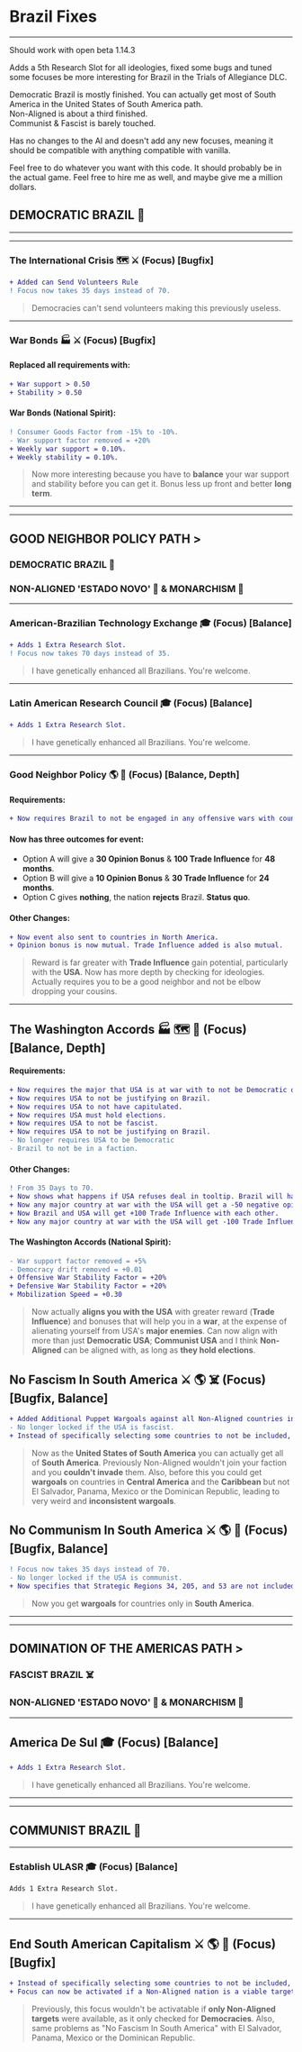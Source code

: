 # Brazil Fixes
_______
Should work with open beta 1.14.3

Adds a 5th Research Slot for all ideologies, fixed some bugs and tuned some focuses be more interesting for Brazil in the Trials of Allegiance DLC. <br>
  
Democratic Brazil is mostly finished. You can actually get most of South America in the United States of South America path. <br>
Non-Aligned is about a third finished. <br>
Communist & Fascist is barely touched. <br>

Has no changes to the AI and doesn't add any new focuses, meaning it should be compatible with anything compatible with vanilla. <br>

Feel free to do whatever you want with this code. It should probably be in the actual game. Feel free to hire me as well, and maybe give me a million dollars. <br>

## DEMOCRATIC BRAZIL 🗽
_______
_______
### The International Crisis 🗺️ ⚔️ (Focus) [Bugfix]
```diff
+ Added can Send Volunteers Rule
! Focus now takes 35 days instead of 70. 
```
>Democracies can't send volunteers making this previously useless. <br>
---
### War Bonds 🏭 ⚔️ (Focus) [Bugfix]
#### Replaced all requirements with:
``` diff
+ War support > 0.50
+ Stability > 0.50
```
#### War Bonds (National Spirit):
``` diff
! Consumer Goods Factor from -15% to -10%.
- War support factor removed = +20%
+ Weekly war support = 0.10%.
+ Weekly stability = 0.10%.
```
>Now more interesting because you have to **balance** your war support and stability before you can get it. 
>Bonus less up front and better **long term**.
_______
_______
## GOOD NEIGHBOR POLICY PATH >
### DEMOCRATIC BRAZIL 🗽
### NON-ALIGNED 'ESTADO NOVO' 🎩 & MONARCHISM 👑
****
### American-Brazilian Technology Exchange 🎓 (Focus) [Balance]
```diff
+ Adds 1 Extra Research Slot.
! Focus now takes 70 days instead of 35.
```
>I have genetically enhanced all Brazilians. You're welcome.
---
### Latin American Research Council 🎓 (Focus) [Balance]
```diff
+ Adds 1 Extra Research Slot.
```
>I have genetically enhanced all Brazilians. You're welcome.
---
### Good Neighbor Policy 🌎 💱 (Focus) [Balance, Depth]
#### Requirements:
``` diff
+ Now requires Brazil to not be engaged in any offensive wars with countries in North America, South America, or the Caribbean.
```
#### Now has three outcomes for event:

* Option A will give a **30 Opinion Bonus** & **100 Trade Influence** for **48 months**.
* Option B will give a **10 Opinion Bonus** & **30 Trade Influence** for **24 months**.
* Option C gives **nothing**, the nation **rejects** Brazil. **Status quo**.

#### Other Changes:
``` diff
+ Now event also sent to countries in North America.
+ Opinion bonus is now mutual. Trade Influence added is also mutual.
```
>Reward is far greater with **Trade Influence** gain potential, particularly with the **USA**.
>Now has more depth by checking for ideologies. Actually requires you to be a good neighbor and not be elbow dropping your cousins.
_______
## The Washington Accords 🏭 🗺️ 💱 (Focus) [Balance, Depth]
#### Requirements:
``` diff
+ Now requires the major that USA is at war with to not be Democratic or a nation that holds elections.
+ Now requires USA to not be justifying on Brazil.
+ Now requires USA to not have capitulated.
+ Now requires USA must hold elections.
+ Now requires USA to not be fascist.
+ Now requires USA to not be justifying on Brazil.
- No longer requires USA to be Democratic
- Brazil to not be in a faction.
```
#### Other Changes:
```diff
! From 35 Days to 70.
+ Now shows what happens if USA refuses deal in tooltip. Brazil will have -50 opinion of USA.
+ Now any major country at war with the USA will get a -50 negative opinion of Brazil.
+ Now Brazil and USA will get +100 Trade Influence with each other.
+ Now any major country at war with the USA will get -100 Trade Influence with Brazil.
```
#### The Washington Accords (National Spirit):
``` diff
- War support factor removed = +5%
- Democracy drift removed = +0.01
+ Offensive War Stability Factor = +20%
+ Defensive War Stability Factor = +20%
+ Mobilization Speed = +0.30
```
> Now actually **aligns you with the USA** with greater reward (**Trade Influence**) and bonuses that will help you in a **war**, at the expense of alienating yourself from USA's **major enemies**. Can now align with more than just **Democratic USA**; **Communist USA** and I think **Non-Aligned** can be aligned with, as long as **they hold elections**.

## No Fascism In South America ⚔️ 🌎 ☠️ (Focus) [Bugfix, Balance]
```diff
+ Added Additional Puppet Wargoals against all Non-Aligned countries in South America.
- No longer locked if the USA is fascist.
+ Instead of specifically selecting some countries to not be included, now specifies that Strategic Regions 34 (Central America), 205 (Yucatan Peninsula), and 53 (Caribbean Sea) are not included.
```
>Now as the **United States of South America** you can actually get all of **South America**. Previously Non-Aligned wouldn't join your faction and you **couldn't invade** them.
>Also, before this you could get **wargoals** on countries in **Central America** and the **Caribbean** but not El Salvador, Panama, Mexico or the Dominican Republic, leading to very weird and **inconsistent wargoals**.
## No Communism In South America ⚔️ 🌎 🌹 (Focus) [Bugfix, Balance]
``` diff
! Focus now takes 35 days instead of 70.
- No longer locked if the USA is communist.
+ Now specifies that Strategic Regions 34, 205, and 53 are not included.
```
>Now you get **wargoals** for countries only in **South America**.
_______
_______
## DOMINATION OF THE AMERICAS PATH >
### FASCIST BRAZIL ☠️
### NON-ALIGNED 'ESTADO NOVO' 🎩 & MONARCHISM 👑
****
## America De Sul 🎓 (Focus) [Balance]
```diff
+ Adds 1 Extra Research Slot.
```
>I have genetically enhanced all Brazilians. You're welcome.
_______
_______
## COMMUNIST BRAZIL 🌹
****
### Establish ULASR 🎓 (Focus) [Balance]
```diff
Adds 1 Extra Research Slot.
```
>I have genetically enhanced all Brazilians. You're welcome.
****
## End South American Capitalism ⚔️ 🌎 🗽 (Focus) [Bugfix]
```diff
+ Instead of specifically selecting some countries to not be included, now specifies that Strategic Region of 34, 205 and 53 are not included. Meaning you get wargoals for countries only in South America.
+ Focus can now be activated if a Non-Aligned nation is a viable target.
```
>Previously, this focus wouldn't be activatable if **only Non-Aligned targets** were available, as it only checked for **Democracies**.
>Also, same problems as "No Fascism In South America" with El Salvador, Panama, Mexico or the Dominican Republic.
